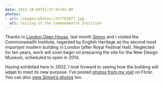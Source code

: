```yaml
---
date: 2011-10-04T21:57:57+01:00
photos:
- url: /images/photos/1317761877.jpg
  alt: Ceiling of the Commonwealth Institute
---
```

Thanks to [London Open House][1], last month [Simon][2] and I visited the Commonwealth Institute, regarded by English Heritage as the second most important modern building in London (after Royal Festival Hall). Neglected for ten years, work will soon begin on preparing the site for the New Design Museum, scheduled to open in 2014.

Having exhibited here in 2002, I look forward to seeing how the building will adapt to meet its new purpose. I’ve posted [photos from my visit][3] on Flickr. You can also [view Simon’s photos][4] too.

[1]: https://openhouselondon.org.uk
[2]: http://riseofthemonkeys.co.uk/
[3]: https://www.flickr.com/photos/tiepz/sets/72157627812094542/
[4]: https://www.flickr.com/photos/rocky1980/sets/72157627686115321/
